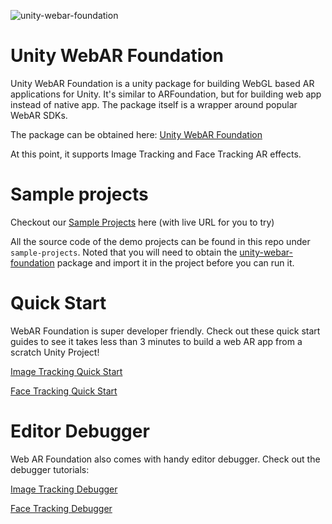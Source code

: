 ![unity-webar-foundation](https://github.com/hiukim/unity-webar-foundation/assets/459126/c7c2559d-cde9-43cd-846a-cf490ce99bb3)

# Unity WebAR Foundation
Unity WebAR Foundation is a unity package for building WebGL based AR applications for Unity. It's similar to ARFoundation, but for building web app instead of native app. The package itself is a wrapper around popular WebAR SDKs. 

The package can be obtained here: [Unity WebAR Foundation](https://assetstore.unity.com/packages/tools/integration/webar-foundation-250806)

At this point, it supports Image Tracking and Face Tracking AR effects.

# Sample projects
Checkout our [Sample Projects](https://hiukim.github.io/unity-webar-foundation/examples.html) here (with live URL for you to try)

All the source code of the demo projects can be found in this repo under `sample-projects`. Noted that you will need to obtain the [unity-webar-foundation](https://assetstore.unity.com/packages/tools/integration/webar-foundation-250806) package and import it in the project before you can run it.


# Quick Start
WebAR Foundation is super developer friendly. Check out these quick start guides to see it takes less than 3 minutes to build a web AR app from a scratch Unity Project!

[Image Tracking Quick Start](https://hiukim.github.io/unity-webar-foundation/image-tracking-quickstart.html)

[Face Tracking Quick Start](https://hiukim.github.io/unity-webar-foundation/face-tracking-quickstart.html)

# Editor Debugger
Web AR Foundation also comes with handy editor debugger. Check out the debugger tutorials:

[Image Tracking Debugger](https://hiukim.github.io/unity-webar-foundation/image-tracking-debugger.html)

[Face Tracking Debugger](https://hiukim.github.io/unity-webar-foundation/face-tracking-debugger.html)
